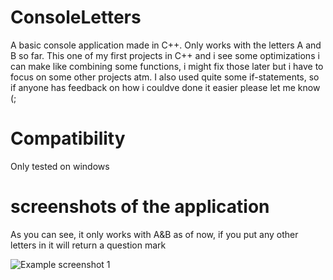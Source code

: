 # ConsoleLetters
A basic console application made in C++. Only works with the letters A and B so far. This one of my first projects in C++ and i see some optimizations i can make like combining some functions, i might fix those later but i have to focus on some other projects atm. I also used quite some if-statements, so if anyone has feedback on how i couldve done it easier please let me know (;
# Compatibility
Only tested on windows
# screenshots of the application
As you can see, it only works with A&B as of now, if you put any other letters in it will return a question mark

![Example screenshot 1](https://i.imgur.com/JRvc3SB.png)
